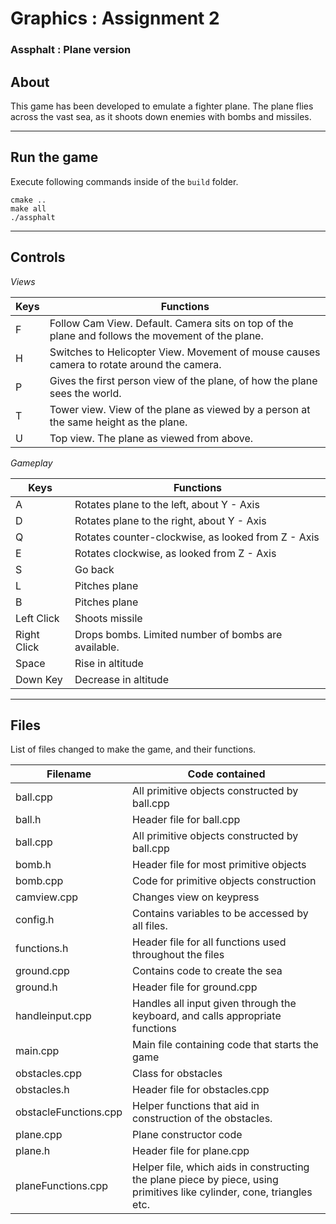 # Graphics : Assignment 2
### Assphalt : Plane version

## About
This game has been developed to emulate a fighter plane. The plane flies across the vast sea, as it shoots down enemies with bombs and missiles.

---
## Run the game 
Execute following commands inside of the ```build``` folder.

```
cmake ..
make all
./assphalt
```

---
## Controls 

*Views*

Keys  | Functions
------------- | -------------
F | Follow Cam View. Default. Camera sits on top of the plane and follows the movement of the plane. |
H  | Switches to Helicopter View. Movement of mouse causes camera to rotate around the camera. | 
P  | Gives the first person view of the plane, of how the plane sees the world. |
T | Tower view. View of the plane as viewed by a person at the same height as the plane. |
U | Top view. The plane as viewed from above. |

*Gameplay*

Keys  | Functions
------------- | -------------
A | Rotates plane to the left, about Y - Axis |
D  | Rotates plane to the right, about Y - Axis | 
Q  | Rotates counter-clockwise, as looked from Z - Axis | 
E  | Rotates clockwise, as looked from Z - Axis | 
S  | Go back | 
L  | Pitches plane | 
B  | Pitches plane | 
Left Click  | Shoots missile | 
Right Click  | Drops bombs. Limited number of bombs are available. | 
Space  | Rise in altitude | 
Down Key  | Decrease in altitude | 

---

## Files

List of files changed to make the game, and their functions.

Filename  | Code contained
------------- | -------------
ball.cpp  | All primitive objects constructed by ball.cpp |
ball.h  | Header file for ball.cpp |
ball.cpp  | All primitive objects constructed by ball.cpp |
bomb.h  | Header file for most primitive objects |
bomb.cpp  | Code for primitive objects construction |
camview.cpp  | Changes view on keypress |
config.h  | Contains variables to be accessed by all files. |
functions.h  | Header file for all functions used throughout the files |
ground.cpp  | Contains code to create the sea |
ground.h  | Header file for ground.cpp |
handleinput.cpp  | Handles all input given through the keyboard, and calls appropriate functions |
main.cpp  | Main file containing code that starts the game |
obstacles.cpp  | Class for obstacles |
obstacles.h  | Header file for obstacles.cpp |
obstacleFunctions.cpp  | Helper functions that aid in construction of the obstacles. |
plane.cpp  | Plane constructor code |
plane.h  | Header file for plane.cpp |
planeFunctions.cpp  | Helper file, which aids in constructing the plane piece by piece, using primitives like cylinder, cone, triangles etc. |






